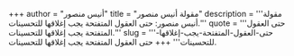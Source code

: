 +++
author = "أنيس منصور"
title = "مقولة أنيس منصور"
description = '''مقولة أنيس منصور: حتى العقول المتفتحة يجب إغلاقها للتحسينات.'''
quote = '''حتى العقول المتفتحة يجب إغلاقها للتحسينات.'''
slug = '''حتى-العقول-المتفتحة-يجب-إغلاقها-للتحسينات'''
+++
حتى العقول المتفتحة يجب إغلاقها للتحسينات.
